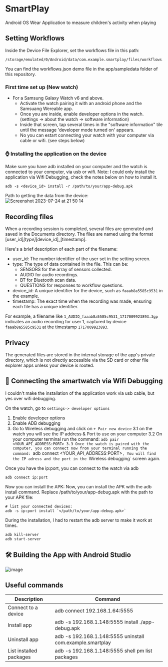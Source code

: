 # SmartPlay
Android OS Wear Application to measure children's activity when playing

## Setting Workflows
Inside the Device File Explorer, set the workflows file in this path:
```shell
/storage/emulated/0/Android/data/com.example.smartplay/files/workflows.json
```
You can find the workflows.json demo file in the app/sampledata folder of this repository.



### First time set up (New watch)
- For a Samsung Galaxy Watch v6 and above.
  - Activate the watch pairing it with an android phone and the Samsuang Wereable app.
  - Once you are inside, enable developer options in the watch. (settings -> about the watch -> software information)
  - Inside that screen, tap several times in the "software information" tile until the message 'developer mode turned on' appears.
  - No you can estart connecting your watch with your computer via cable or wifi. (see steps below)

### ⌚️ Installing the application on the device
Make sure you have adb installed on your computer and the watch is connected to your computer, via usb or wifi.
Note: I could only install the application via Wifi Debugging, check the notes below on how to install it. 

```shell
adb -s <device_id> install -r /path/to/your/app-debug.apk
```

Path to getting the data from the device:
![Screenshot 2023-07-24 at 21 50 14](https://github.com/ctwhome/SmartPlay/assets/4195550/cfc87b19-d0e8-41cc-ba41-6c2abad2a9c8)

## Recording files
When a recording session is completed, several files are generated and saved in the Documents directory. The files are named using the format [user_id]_[type]_[device_id]_[timestamp]. 

Here's a brief description of each part of the filename:

- user_id: The number identifier of the user set in the setting screen.
- type: The type of data contained in the file. This can be:
  - SENSORS for the array of sensors collected.
  - AUDIO for audio recordings.
  - BT for Bluetooth scan data.
  - QUESTIONS for responses to workflow questions.
- device_id: A unique identifier for the device, such as `faaab8a5585c9531` in the example.
- timestamp: The exact time when the recording was made, ensuring each file has a unique identifier.

For example, a filename like `1_AUDIO_faaab8a5585c9531_1717009923893.3gp` indicates an audio recording for user 1, captured by device `faaab8a5585c9531` at the timestamp `1717009923893`.

## Privacy
The generated files are stored in the internal storage of the app's private directory, which is not directly accessible via the SD card or other file explorer apps unless your device is rooted.

## 🛜 Connecting the smartwatch via Wifi Debugging
I couldn't make the installation of the application work via usb cable, but yes over wifi debugging.

On the watch, go to `settings-> developer options`
1. Enable developer options
2. Enable ADB debugging
3. Go to Wireless debugging and click on `+ Pair new device`
3.1 on the watch you will see the IP address & Port to use on your computer
3.2 On your computer terminal run the command: `adb pair <YOUR_API_ADDRESS:PORT>
3.3 Once the watch is paired with the computer, you can connect now from your terminal running the command: `adb connect  <YOUR_API_ADDRESS:PORT>`, You will find the IP adress and the port in the `Wireless debugging` screen again. 

Once you have the ip:port, you can connect to the watch via adb
```shell
adb connect ip:port
```
Now you can install the APK: Now, you can install the APK with the adb install command. Replace /path/to/your/app-debug.apk with the path to your APK file:
```
# list your connected devices:
adb -s ip:port install `</path/to/your/app-debug.apk>`
```


During the installation, I had to restart the adb server to make it work at times.
```shell
adb kill-server
adb start-server
```


## 🛠️ Building the App with Android Studio
![image](https://github.com/ctwhome/SmartPlay/assets/4195550/ff8c7315-226e-464b-80a8-f83cd2692d71)

## Useful commands
| Description             | Command                                                   |
| ----------------------- | --------------------------------------------------------- |
| Connect to a device     | adb connect 192.168.1.64:5555                             |
| Install app             | adb -s 192.168.1.148:5555 install ./app-debug.apk         |
| Uninstall app           | adb -s 192.168.1.148:5555 uninstall com.example.smartplay |
| List installed packages | adb -s 192.168.1.148:5555 shell pm list packages          |
